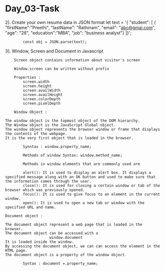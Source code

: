 # Day_03-Task


2]. Create your own resume data in JSON format
	let text = '{
		"student": [
			{ "firstName":"Preethi", "lastName": "Rathinam", "email": "abc@gmai.com", "age": "28", "education":"MBA", "job": "business analyst"}	]}';
			
			const obj = JSON.parse(text);

3]. Window, Screen and Document in Javascript

		Screen object contains information about visitor's screen
		
		Window.screen can be written without prefix
		
		Properties : 
		 	screen.width
		 	screen.height
		 	screen.availWidth
		 	screen.availHeight
		 	screen.colorDepth
		 	screen.pixelDepth
		
		Window Object :

	The window object is the topmost object of the DOM hierarchy. 
	The Window object is the JavaScript Global object.
	The window object represents the browser window or frame that displays the contents of the webpage.  
	It is the very first object that is loaded in the browser.
	
			Synntax : window.property_name;
			
			Methods of window Syntax: window.method_name;
			
			Methods in window elements that are commonly used are 
			
			alert(): It is used to display an alert box. It displays a specified message along with an OK button and used to make sure that the information comes through the user.
			close(): It is used for closing a certain window or tab of the browser which was previously opened.
			focus(): It is used to give focus to an element in the current window.
			open(): It is used to open a new tab or window with the specified URL and name.
			
	Document object :

	The document object represent a web page that is loaded in the browser.
	The document object can be accessed with a 
						window.document
	It is loaded inside the window.
	By accessing the document object, we can can access the element in the HTML page.
	The document object is a property of the window object.

			Syntax : document =.property_name;
		
